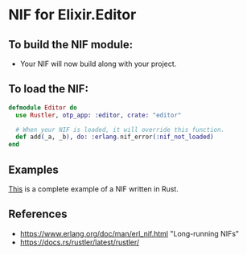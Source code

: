 # NIF for Elixir.Editor

## To build the NIF module:

- Your NIF will now build along with your project.

## To load the NIF:

```elixir
defmodule Editor do
  use Rustler, otp_app: :editor, crate: "editor"

  # When your NIF is loaded, it will override this function.
  def add(_a, _b), do: :erlang.nif_error(:nif_not_loaded)
end
```

## Examples

[This](https://github.com/rusterlium/NifIo) is a complete example of a NIF written in Rust.

## References

- https://www.erlang.org/doc/man/erl_nif.html "Long-running NIFs"
- https://docs.rs/rustler/latest/rustler/
